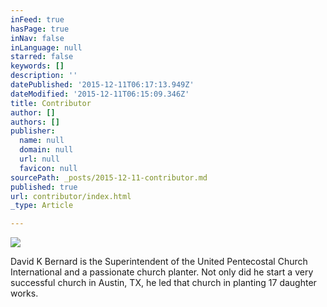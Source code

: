 ```yaml
---
inFeed: true
hasPage: true
inNav: false
inLanguage: null
starred: false
keywords: []
description: ''
datePublished: '2015-12-11T06:17:13.949Z'
dateModified: '2015-12-11T06:15:09.346Z'
title: Contributor
author: []
authors: []
publisher:
  name: null
  domain: null
  url: null
  favicon: null
sourcePath: _posts/2015-12-11-contributor.md
published: true
url: contributor/index.html
_type: Article

---
```

![](https://the-grid-user-content.s3-us-west-2.amazonaws.com/7b0dc849-efea-4b93-8a6d-6fbd42c27e77.png)

David K Bernard is the Superintendent of the United
Pentecostal Church International and a passionate church planter. Not only did
he start a very successful church in Austin, TX, he led that church in planting
17 daughter works.